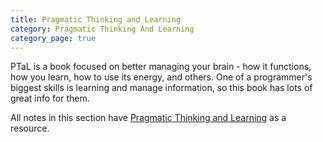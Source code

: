 ```yaml
---
title: Pragmatic Thinking and Learning
category: Pragmatic Thinking And Learning
category_page: true
---
```


PTaL is a book focused on better managing your brain - how it functions, how you learn, how to use its energy, and others. One of a programmer's biggest skills is learning and manage information, so this book has lots of great info for them.

All notes in this section have [Pragmatic Thinking and Learning](https://www.amazon.com/Pragmatic-Thinking-Learning-Refactor-Programmers/dp/1934356050) as a resource.
